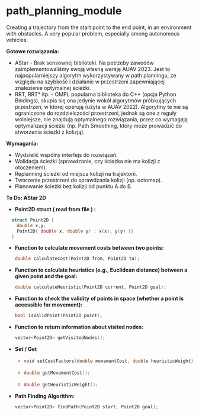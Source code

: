 # path_planning_module
Creating a trajectory from the start point to the end point, in an environment with obstacles. A very popular problem, especially among autonomous vehicles.

**Gotowe rozwiązania:**
- AStar - Brak sensownej biblioteki. Na potrzeby zawodów zaimplementowaliśmy swoją własną wersję AUAV 2023. Jest to najpopularniejszy algorytm wykorzystywany w path planningu, ze względu na szybkość i działanie w przestrzeni zapewniającej znalezienie optymalnej ścieżki.
- RRT, RRT* itp. - OMPL popularna biblioteka do C++ (opcja Python Bindings), skupia się ona jedynie wokół algorytmów próbkujących przestrzeń, w której operują (użyta w AUAV 2022). Algorytmy te nie są ograniczone do rozdzielczości przestrzeni, jednak są one z reguły wolniejsze, nie znajdują optymalnego rozwiązania, przez co wymagają optymalizacji ścieżki (np. Path Smoothing, który może prowadzić do stworzenia ścieżki z kolizją).


**Wymagania:**
- Wydzielić wspólny interfejs do rozwiązań.
- Walidacja ścieżki (sprawdzanie, czy ścieżka nie ma kolizji z otoczeniem).
- Replanning ścieżki od miejsca kolizji na trajektorii.
- Tworzenie przestrzeni do sprawdzania kolizji (np. octomap).
- Planowanie ścieżki bez kolizji od punktu A do B.

**To Do: AStar 2D**

- **Point2D struct ( read from file ) :**
```cpp
  struct Point2D {
    double x,y;
    Point2D( double x, double y) : x(x), y(y) {}
  }
```
  
- **Function to calculate movement costs between two points:** 
  ```cpp
  double calculateCost(Point2D from, Point2D to);
  ```
- **Function to calculate heuristics (e.g., Euclidean distance) between a given point and the goal:**
  ```cpp
  double calculateHeuristic(Point2D current, Point2D goal);
   ```
- **Function to check the validity of points in space (whether a point is accessible for movement):**
  ```cpp
  bool isValidPoint(Point2D point);
  ```
- **Function to return information about visited nodes:**
  ```cpp
  vector<Point2D> getVisitedNodes();
  ```
- **Set / Get**
    - ```cpp
      void setCostFactors(double movementCost, double heuristicWeight);
      ```
    - ```cpp
      double getMovementCost();
      ```
    - ```cpp
      double getHeuristicWeight();
      ```
- **Path Finding Algorithm:**
  ```cpp
  vector<Point2D> findPath(Point2D start, Point2D goal);
  ```
   
  
    

